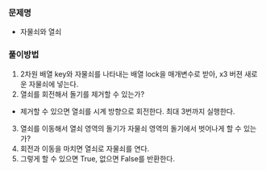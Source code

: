 ### 문제명

- 자물쇠와 열쇠

### 풀이방법

1. 2차원 배열 key와 자물쇠를 나타내는 배열 lock을 매개변수로 받아, x3 버젼 새로운 자물쇠에 넣는다.
2. 열쇠를 회전해서 돌기를 제거할 수 있는가?
  - 제거할 수 있으면 열쇠를 시계 방향으로 회전한다. 최대 3번까지 실행한다. 
3. 열쇠를 이동해서 열쇠 영역의 돌기가 자물쇠 영역의 돌기에서 벗어나게 할 수 있는가?
4. 회전과 이동을 마치면 열쇠로 자물쇠를 연다. 
5. 그렇게 할 수 있으면 True, 없으면 False를 반환한다. 